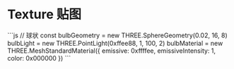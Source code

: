 # Texture 贴图

<div grid="~ cols-2 gap-4">
<div>
```js
// 球状
const bulbGeometry = new THREE.SphereGeometry(0.02, 16, 8)
bulbLight = new THREE.PointLight(0xffee88, 1, 100, 2)
bulbMaterial = new THREE.MeshStandardMaterial({
  emissive: 0xffffee,
  emissiveIntensity: 1,
  color: 0x000000
})
```
</div>

<ThreeJs type="TEXTURE" />

</div>
